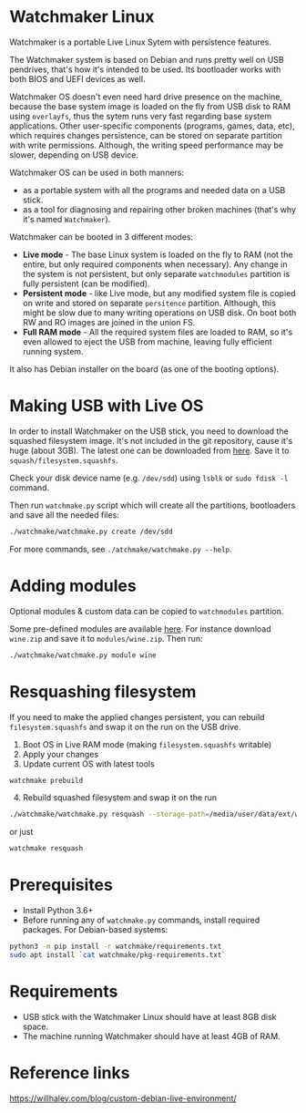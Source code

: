 Watchmaker Linux
================
Watchmaker is a portable Live Linux Sytem with persistence features.

The Watchmaker system is based on Debian and runs pretty well on USB pendrives, that's how it's intended to be used.
Its bootloader works with both BIOS and UEFI devices as well.

Watchmaker OS doesn't even need hard drive presence on the machine, because the base system image is loaded on the fly from USB disk to RAM using `overlayfs`, thus the sytem runs very fast regarding base system applications.
Other user-specific components (programs, games, data, etc), which requires changes persistence, can be stored on separate partition with write permissions.
Although, the writing speed performance may be slower, depending on USB device.

Watchmaker OS can be used in both manners:
- as a portable system with all the programs and needed data on a USB stick.
- as a tool for diagnosing and repairing other broken machines (that's why it's named `Watchmaker`).

Watchmaker can be booted in 3 different modes:
* **Live mode** - The base Linux system is loaded on the fly to RAM (not the entire, but only required components when necessary). Any change in the system is not persistent, but only separate `watchmodules` partition is fully persistent (can be modified).
* **Persistent mode** - like Live mode, but any modified system file is copied on write and stored on separate `persitence` partition. Although, this might be slow due to many writing operations on USB disk. On boot both RW and RO images are joined in the union FS.
* **Full RAM mode** - All the required system files are loaded to RAM, so it's even allowed to eject the USB from machine, leaving fully efficient running system.

It also has Debian installer on the board (as one of the booting options).

# Making USB with Live OS
In order to install Watchmaker on the USB stick, you need to download the squashed filesystem image. It's not included in the git repository, cause it's huge (about 3GB).
The latest one can be downloaded from [here](https://drive.google.com/drive/folders/1dM3Hzds_2qhJ9KLAo6CgsyE4K_-yaj75?usp=sharing). Save it to `squash/filesystem.squashfs`.

Check your disk device name (e.g. `/dev/sdd`) using `lsblk` or `sudo fdisk -l` command.

Then run `watchmake.py` script which will create all the partitions, bootloaders and save all the needed files:
```bash
./watchmake/watchmake.py create /dev/sdd
```

For more commands, see `./atchmake/watchmake.py --help`.

# Adding modules
Optional modules & custom data can be copied to `watchmodules` partition.

Some pre-defined modules are available [here](https://drive.google.com/drive/folders/12vn14uRO9fMJdfilrou3U5jd4cLzadAZ?usp=sharing).
For instance download `wine.zip` and save it to `modules/wine.zip`. Then run:
```bash
./watchmake/watchmake.py module wine
```

# Resquashing filesystem
If you need to make the applied changes persistent, you can rebuild `filesystem.squashfs` and swap it on the run on the USB drive.
1. Boot OS in Live RAM mode (making `filesystem.squashfs` writable)
2. Apply your changes
3. Update current OS with latest tools
```bash
watchmake prebuild
```
4. Rebuild squashed filesystem and swap it on the run
```bash
./watchmake/watchmake.py resquash --storage-path=/media/user/data/ext/watchmaker/squash
```
or just
```bash
watchmake resquash
```

# Prerequisites
* Install Python 3.6+
* Before running any of `watchmake.py` commands, install required packages. For Debian-based systems:
```bash
python3 -m pip install -r watchmake/requirements.txt
sudo apt install `cat watchmake/pkg-requirements.txt`
```

# Requirements
- USB stick with the Watchmaker Linux should have at least 8GB disk space.
- The machine running Watchmaker should have at least 4GB of RAM.

# Reference links
https://willhaley.com/blog/custom-debian-live-environment/
